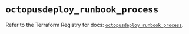 # `octopusdeploy_runbook_process`

Refer to the Terraform Registry for docs: [`octopusdeploy_runbook_process`](https://registry.terraform.io/providers/octopusdeploylabs/octopusdeploy/0.43.2/docs/resources/runbook_process).
